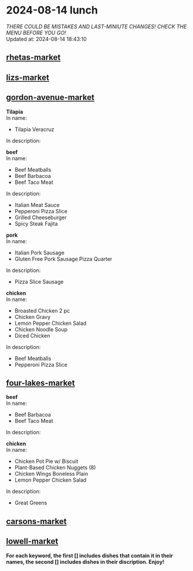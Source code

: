 # 2024-08-14 lunch  
*THERE COULD BE MISTAKES AND LAST-MINIUTE CHANGES! CHECK THE MENU BEFORE YOU GO!*  
Updated at: 2024-08-14 18:43:10  
## [rhetas-market](https://wisc-housingdining.nutrislice.com/menu/rhetas-market/lunch/2024-08-14)  
## [lizs-market](https://wisc-housingdining.nutrislice.com/menu/lizs-market/lunch/2024-08-14)  
## [gordon-avenue-market](https://wisc-housingdining.nutrislice.com/menu/gordon-avenue-market/lunch/2024-08-14)  
**Tilapia**  
In name:   
 - Tilapia Veracruz  
  
In description:   
  
**beef**  
In name:   
 - Beef Meatballs  
 - Beef Barbacoa  
 - Beef Taco Meat  
  
In description:   
 - Italian Meat Sauce  
 - Pepperoni Pizza Slice  
 - Grilled Cheeseburger  
 - Spicy Steak Fajita  
  
**pork**  
In name:   
 - Italian Pork Sausage  
 - Gluten Free Pork Sausage Pizza Quarter  
  
In description:   
 - Pizza Slice Sausage  
  
**chicken**  
In name:   
 - Broasted Chicken 2 pc  
 - Chicken Gravy  
 - Lemon Pepper Chicken Salad  
 - Chicken Noodle Soup  
 - Diced Chicken  
  
In description:   
 - Beef Meatballs  
 - Pepperoni Pizza Slice  
  
## [four-lakes-market](https://wisc-housingdining.nutrislice.com/menu/four-lakes-market/lunch/2024-08-14)  
**beef**  
In name:   
 - Beef Barbacoa  
 - Beef Taco Meat  
  
In description:   
  
**chicken**  
In name:   
 - Chicken Pot Pie w/ Biscuit  
 - Plant-Based Chicken Nuggets (8)  
 - Chicken Wings Boneless Plain  
 - Lemon Pepper Chicken Salad  
  
In description:   
 - Great Greens  
  
## [carsons-market](https://wisc-housingdining.nutrislice.com/menu/carsons-market/lunch/2024-08-14)  
## [lowell-market](https://wisc-housingdining.nutrislice.com/menu/lowell-market/lunch/2024-08-14)  
  
**For each keyword, the first [] includes dishes that contain it in their names, the second [] includes dishes in their discription. Enjoy!**  
